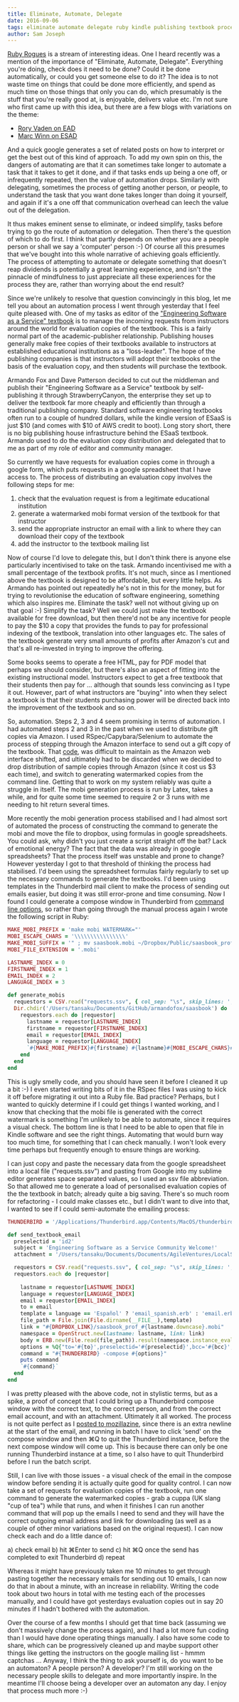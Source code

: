 ```yaml
---
title: Eliminate, Automate, Delegate
date: 2016-09-06
tags: eliminate automate delegate ruby kindle publishing textbook process 
author: Sam Joseph
---
```


[Ruby Rogues](https://devchat.tv/ruby-rogues) is a stream of interesting ideas.  One I heard recently was a mention of the importance of "Eliminate, Automate, Delegate".  Everything you're doing, check does it need to be done? Could it be done automatically, or could you get someone else to do it?  The idea is to not waste time on things that could be done more efficiently, and spend as much time on those things that only you can do, which presumably is the stuff that you're really good at, is enjoyable, delivers value etc.  I'm not sure who first came up with this idea, but there are a few blogs with variations on the theme:

* [Rory Vaden on EAD](http://roryvaden.com/blog/eliminate-automate-and-delegate/)
* [Marc Winn on ESAD](http://theviewinside.me/eliminate-simplify-automate-delegate-the-four-steps-to-freedom/)

And a quick google generates a set of related posts on how to interpret or get the best out of this kind of approach.  To add my own spin on this, the dangers of automating are that it can sometimes take longer to automate a task that it takes to get it done, and if that tasks ends up being a one off, or infrequently repeated, then the value of automation drops.  Similarly with delegating, sometimes the process of getting another person, or people, to understand the task that you want done takes longer than doing it yourself, and again if it's a one off that communication overhead can leech the value out of the delegation.

It thus makes eminent sense to eliminate, or indeed simplify, tasks before trying to go the route of automation or delegation.  Then there's the question of which to do first.  I think that partly depends on whether you are a people person or shall we say a 'computer' person :-)  Of course all this presumes that we've bought into this whole narrative of achieving goals efficiently.  The process of attempting to automate or delegate something that doesn't reap dividends is potentially a great learning experience, and isn't the pinnacle of mindfulness to just appreciate all these experiences for the process they are, rather than worrying about the end result?

Since we're unlikely to resolve that question convincingly in this blog, let me tell you about an automation process I went through yesterday that I feel quite pleased with.  One of my tasks as editor of the ["Engineering Software as a Service" textbook](http://www.saasbook.info) is to manage the incoming requests from instructors around the world for evaluation copies of the textbook.  This is a fairly normal part of the academic-publisher relationship.  Publishing houses generally make free copies of their textbooks available to instructors at established educational institutions as a "loss-leader".  The hope of the publishing companies is that instructors will adopt their textbooks on the basis of the evaluation copy, and then students will purchase the textbook.

Armando Fox and Dave Patterson decided to cut out the middleman and publish their "Engineering Software as a Service" textbook by self-publishing it through StrawberryCanyon, the enterprise they set up to deliver the textbook far more cheaply and efficiently than through a traditional publishing company.  Standard software engineering textbooks often run to a couple of hundred dollars, while the kindle version of ESaaS is just $10 (and comes with $10 of AWS credit to boot).  Long story short, there is no big publishing house infrastructure behind the ESaaS textbook.  Armando used to do the evaluation copy distribution and delegated that to me as part of my role of editor and community manager.

So currently we have requests for evaluation copies come in through a google form, which puts requests in a google spreadsheet that I have access to.  The process of distributing an evaluation copy involves the following steps for me:

1) check that the evaluation request is from a legitimate educational institution
2) generate a watermarked mobi format version of the textbook for that instructor
3) send the appropriate instructor an email with a link to where they can download their copy of the textbook
4) add the instructor to the textbook mailing list

Now of course I'd love to delegate this, but I don't think there is anyone else particularly incentivised to take on the task.  Armando incentivised me with a small percentage of the textbook profits.  It's not much, since as I mentioned above the textbook is designed to be affordable, but every little helps.  As Armando has pointed out repeatedly he's not in this for the money, but for trying to revolutionise the education of software engineering, something which also inspires me.  Eliminate the task? well not without giving up on that goal :-) Simplify the task?  Well we could just make the textbook available for free download, but then there'd not be any incentive for people to pay the $10 a copy that provides the funds to pay for professional indexing of the textbook, translation into other languages etc.  The sales of the textbook generate very small amounts of profits after Amazon's cut and that's all re-invested in trying to improve the offering.

Some books seems to operate a free HTML, pay for PDF model that perhaps we should consider, but there's also an aspect of fitting into the existing instructional model.  Instructors expect to get a free textbook that their students then pay for ... although that sounds less convincing as I type it out.  However, part of what instructors are "buying" into when they select a textbook is that their students purchasing power will be directed back into the improvement of the textbook and so on.

So, automation.  Steps 2, 3 and 4 seem promising in terms of automation.  I had automated steps 2 and 3 in the past when we used to distribute gift copies via Amazon.  I used RSpec/Capybara/Selenium to automate the process of stepping through the Amazon interface to send out a gift copy of the textbook.  That [code](https://github.com/saasbook/SPOC/blob/master/spec/send_textbook_spec.rb), was difficult to maintain as the Amazon web interface shifted, and ultimately had to be discarded when we decided to drop distribution of sample copies through Amazon (since it cost us $3 each time), and switch to generating watermarked copies from the command line.  Getting that to work on my system reliably was quite a struggle in itself.  The mobi generation process is run by Latex, takes a while, and for quite some time seemed to require 2 or 3 runs with me needing to hit return several times.

More recently the mobi generation process stabilised and I had almost sort of automated the process of constructing the command to generate the mobi and move the file to dropbox, using formulas in google spreadsheets.  You could ask, why didn't you just create a script straight off the bat?  Lack of emotional energy?  The fact that the data was already in google spreadsheets?  That the process itself was unstable and prone to change?  However yesterday I got to that threshold of thinking the process had stabilised.  I'd been using the spreadsheet formulas fairly regularly to set up the necessary commands to generate the textbooks.  I'd been using templates in the Thunderbird mail client to make the process of sending out emails easier, but doing it was still error-prone and time consuming.  Now I found I could generate a compose window in Thunderbird from [command line options](http://kb.mozillazine.org/Command_line_arguments_\(Thunderbird\)), so rather than going through the manual process again I wrote the following script in Ruby:

```rb
MAKE_MOBI_PREFIX = 'make mobi WATERMARK="'
MOBI_ESCAPE_CHARS = '\\\\\\\\\\\\\\\\'
MAKE_MOBI_SUFFIX = '" ; mv saasbook.mobi ~/Dropbox/Public/saasbook_prof_'
MOBI_FILE_EXTENSION = '.mobi'

LASTNAME_INDEX = 0
FIRSTNAME_INDEX = 1
EMAIL_INDEX = 2
LANGUAGE_INDEX = 3

def generate_mobis
  requestors = CSV.read("requests.ssv", { col_sep: "\s", skip_lines: ';' })
  Dir.chdir('/Users/tansaku/Documents/GitHub/armandofox/saasbook') do
    requestors.each do |requestor|
      lastname = requestor[LASTNAME_INDEX]
      firstname = requestor[FIRSTNAME_INDEX]
      email = requestor[EMAIL_INDEX]
      language = requestor[LANGUAGE_INDEX]
      `#{MAKE_MOBI_PREFIX}#{firstname} #{lastname}#{MOBI_ESCAPE_CHARS}#{email}#{MAKE_MOBI_SUFFIX}#{lastname.downcase}#{MOBI_FILE_EXTENSION}`
    end
  end 
end
```

This is ugly smelly code, and you should have seen it before I cleaned it up a bit :-)  I even started writing bits of it in the RSpec files I was using to kick it off before migrating it out into a Ruby file.  Bad practice?  Perhaps, but I wanted to quickly determine if I could get things I wanted working, and I know that checking that the mobi file is generated with the correct watermark is something I'm unlikely to be able to automate, since it requires a visual check.  The bottom line is that I need to be able to open that file in Kindle software and see the right things.  Automating that would burn way too much time, for something that I can check manually. I won't look every time perhaps but frequently enough to ensure things are working.

I can just copy and paste the necessary data from the google spreadsheet into a local file ("requests.ssv") and pasting from Google into my sublime editor generates space separated values, so I used an ssv file abbreviation.  So that allowed me to generate a load of personalised evaluation copies of the the textbook in batch; already quite a big saving. There's so much room for refactoring - I could make classes etc., but I didn't want to dive into that, I wanted to see if I could semi-automate the emailing process:

```rb
THUNDERBIRD = '/Applications/Thunderbird.app/Contents/MacOS/thunderbird'

def send_textbook_email
  preselectid = 'id2'
  subject = 'Engineering Software as a Service Community Welcome!'
  attachment = '/Users/tansaku/Documents/Documents/AgileVentures/LocalSupport/WelcomeLetter.docx.pdf'

  requestors = CSV.read("requests.ssv", { col_sep: "\s", skip_lines: ';' })
  requestors.each do |requestor|
    
    lastname = requestor[LASTNAME_INDEX]
    language = requestor[LANGUAGE_INDEX]
    email = requestor[EMAIL_INDEX]
    to = email
    template = language == 'Español' ? 'email_spanish.erb' : 'email.erb'
    file_path = File.join(File.dirname(__FILE__),template)
    link = "#{DROPBOX_LINK}/saasbook_prof_#{lastname.downcase}.mobi"
    namespace = OpenStruct.new(lastname: lastname, link: link)
    body = ERB.new(File.read(file_path)).result(namespace.instance_eval { binding })
    options = %Q{"to='#{to}',preselectid='#{preselectid}',bcc='#{bcc}',subject='#{subject}',body='#{body}',attachment='#{attachment}'"}
    command = "#{THUNDERBIRD} -compose #{options}"
    puts command
    `#{command}`
  end
end
```

I was pretty pleased with the above code, not in stylistic terms, but as a spike, a proof of concept that I could bring up a Thunderbird compose window with the correct text, to the correct person, and from the correct email account, and with an attachment.  Ultimately it all worked.  The process is not quite perfect as I [posted to mozillazine](http://forums.mozillazine.org/viewtopic.php?f=39&t=3022463&e=0), since there is an extra newline at the start of the email, and running in batch I have to click 'send' on the compose window and then ⌘Q to quit the Thunderbird instance, before the next compose window will come up.  This is because there can only be one running Thunderbird instance at a time, so I also have to quit Thunderbird before I run the batch script.

Still, I can live with those issues - a visual check of the email in the compose window before sending it is actually quite good for quality control.  I can now take a set of requests for evaluation copies of the textbook, run one command to generate the watermarked copies - grab a cuppa (UK slang "cup of tea") while that runs, and when it finishes I can run another command that will pop up the emails I need to send and they will have the correct outgoing email address and link for downloading (as well as a couple of other minor variations based on the original request).  I can now check each and do a little dance of:

a) check email
b) hit ⌘Enter to send
c) hit ⌘Q once the send has completed to exit Thunderbird
d) repeat

Whereas it might have previously taken me 10 minutes to get through pasting together the necessary emails for sending out 10 emails, I can now do that in about a minute, with an increase in reliability.  Writing the code took about two hours in total with me testing each of the processes manually, and I could have got yesterdays evaluation copies out in say 20 minutes if I hadn't bothered with the automation.

Over the course of a few months I should get that time back (assuming we don't massively change the process again), and I had a lot more fun coding than I would have done operating things manually.  I also have some code to share, which can be progressively cleaned up and maybe support other things like getting the instructors on the google mailing list - hmmm captchas ... Anyway, I think the thing to ask yourself is, do you want to be an automaton?  A people person?  A developer?  I'm still working on the necessary people skills to delegate and more importantly inspire.  In the meantime I'll choose being a developer over an automaton any day. I enjoy that process much more :-)
